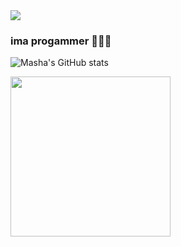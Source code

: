 <img src="https://media.discordapp.net/attachments/706186438080987168/1025908220583223296/blahaj.gif" width="max" />

### ima progammer 💙💜💖

![Masha's GitHub stats](https://github-readme-stats.vercel.app/api?username=mashacore&show_icons=true&theme=tokyonight)

<img src="https://media.discordapp.net/attachments/706186438080987168/1025908220583223296/blahaj.gif" width="256" />
